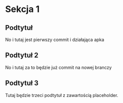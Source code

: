 # Sekcja 1

## Podtytuł 

No i tutaj jest pierwszy commit i działająca apka

## Podtytuł 2

No i tutaj za to będzie już commit na nowej branczy

## Podtytuł 3

Tutaj będzie trzeci podtytuł z zawartością placeholder.